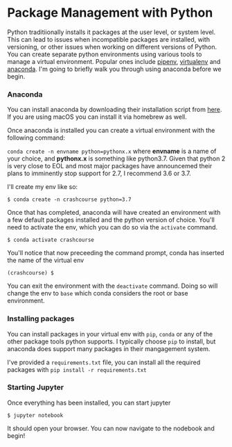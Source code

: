 # Package Management with Python

Python traditiionally installs it packages at the user level, or system level. This can lead to issues when incompatible packages are installed, with versioning, or other issues when working on different versions of Python. You can create separate python environments using various tools to manage a virtual environment. Popular ones include [pipenv](https://docs.python-guide.org/dev/virtualenvs/), [virtualenv](https://virtualenv.pypa.io/en/latest/) and [anaconda](https://docs.anaconda.com/anaconda/user-guide/getting-started/). I'm going to briefly walk you through using anaconda before we begin.

### Anaconda

You can install anaconda by downloading their installation script from [here](https://www.anaconda.com/distribution/). If you are using macOS you can install it via homebrew as well.

Once anaconda is installed you can create a virtual environment with the following command:

`conda create -n envname python=pythonx.x` where __envname__ is a name of your choice, and __pythonx.x__ is something like python3.7. Given that python 2 is very close to EOL and most major packages have announcemed their plans to imminently stop support for 2.7, I recommend 3.6 or 3.7. 

I'll create my env like so:

`$ conda create -n crashcourse python=3.7`

Once that has completed, anaconda will have created an environment with a few default packages installed and the python version of choice. You'll need to activate the env, which you can do so via the `activate` command.

`$ conda activate crashcourse`

You'll notice that now preceeding the command prompt, conda has inserted the name of the virtual env

`(crashcourse) $`

You can exit the environment with the `deactivate` command. Doing so will change the env to `base` which conda considers the root or base environment. 

### Installing packages

You can install packages in your virtual env with `pip`, `conda` or any of the other package tools python supports. I typically choose `pip` to install, but anaconda does support many packages in their mangagement system.

I've provided a `requirements.txt` file, you can install all the required packages with `pip install -r requirements.txt`

### Starting Jupyter

Once everything has been installed, you can start jupyter

`$ jupyter notebook`

It should open your browser. You can now navigate to the nodebook and begin!

